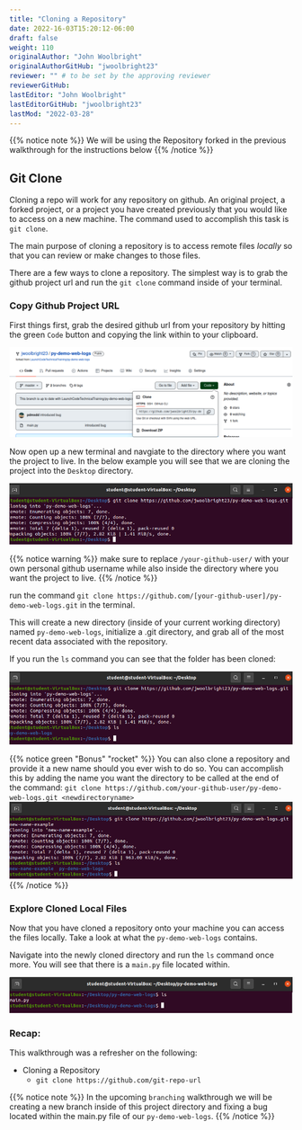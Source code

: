 ```yaml
---
title: "Cloning a Repository"
date: 2022-16-03T15:20:12-06:00
draft: false
weight: 110
originalAuthor: "John Woolbright"
originalAuthorGitHub: "jwoolbright23"
reviewer: "" # to be set by the approving reviewer
reviewerGitHub:
lastEditor: "John Woolbright"
lastEditorGitHub: "jwoolbright23"
lastMod: "2022-03-28"
---
```


{{% notice note %}}
We will be using the Repository forked in the previous walkthrough for the instructions below
{{% /notice %}}

## Git Clone

Cloning a repo will work for any repository on github. An original project, a forked project, or a project you have created previously that you would like to access on a new machine. The command used to accomplish this task is `git clone`. 

The main purpose of cloning a repository is to access remote files *locally* so that you can review or make changes to those files.

There are a few ways to clone a repository. The simplest way is to grab the github project url and run the `git clone` command inside of your terminal.

### Copy Github Project URL

First things first, grab the desired github url from your repository by hitting the green `Code` button and copying the link within to your clipboard.

![git-clone-button](pictures/git-clone-button.png?classes=border)

Now open up a new terminal and navgiate to the directory where you want the project to live. In the below example you will see that we are cloning the project into the `Desktop` directory.

![git-clone-desktop](pictures/git-clone-desktop.png?classes=border)

{{% notice warning %}}
make sure to replace `/your-github-user/` with your own personal github username while also inside the directory where you want the project to live.
{{% /notice %}}

run the command `git clone https://github.com/[your-github-user]/py-demo-web-logs.git` in the terminal.

This will create a new directory (inside of your current working directory) named `py-demo-web-logs`, initialize a .git directory, and grab all of the most recent data associated with the repository.

If you run the `ls` command you can see that the folder has been cloned:

![cloned-directory-ls](pictures/cloned-directory-ls.png?classes=border)

{{% notice green "Bonus" "rocket" %}}
You can also clone a repository and provide it a new name should you ever wish to do so. You can accomplish this by adding the name you want the directory to be called at the end of the command: `git clone https://github.com/your-github-user/py-demo-web-logs.git <newdirectoryname>`
![new-name-example](pictures/new-name-example.png?classes=border)
{{% /notice %}}

### Explore Cloned Local Files

Now that you have cloned a repository onto your machine you can access the files locally. Take a look at what the `py-demo-web-logs` contains.

Navigate into the newly cloned directory and run the `ls` command once more. You will see that there is a `main.py` file located within.

![ls-py-demo-web-logs](pictures/ls-py-demo-web-logs.png?classes=border)


### Recap:

This walkthrough was a refresher on the following:
- Cloning a Repository
  - `git clone https://github.com/git-repo-url`
  
{{% notice note %}}
In the upcoming `branching` walkthrough we will be creating a new branch inside of this project directory and fixing a bug located within the main.py file of our `py-demo-web-logs`.
{{% /notice %}}